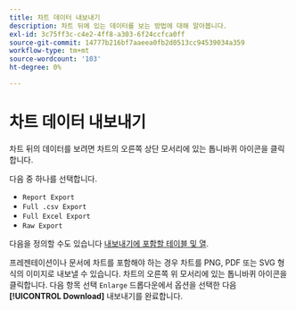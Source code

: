 ```yaml
---
title: 차트 데이터 내보내기
description: 차트 뒤에 있는 데이터를 보는 방법에 대해 알아봅니다.
exl-id: 3c75ff3c-c4e2-4ff8-a303-6f24ccfca0ff
source-git-commit: 14777b216bf7aaeea0fb2d0513cc94539034a359
workflow-type: tm+mt
source-wordcount: '103'
ht-degree: 0%

---
```


# 차트 데이터 내보내기

차트 뒤의 데이터를 보려면 차트의 오른쪽 상단 모서리에 있는 톱니바퀴 아이콘을 클릭합니다.

다음 중 하나를 선택합니다.

- `Report Export`
- `Full .csv Export`
- `Full Excel Export`
- `Raw Export`

다음을 정의할 수도 있습니다 [내보내기에 포함할 테이블 및 열](../../tutorials/export-raw-data.md).

프레젠테이션이나 문서에 차트를 포함해야 하는 경우 차트를 PNG, PDF 또는 SVG 형식의 이미지로 내보낼 수 있습니다. 차트의 오른쪽 위 모서리에 있는 톱니바퀴 아이콘을 클릭합니다. 다음 항목 선택 `Enlarge` 드롭다운에서 옵션을 선택한 다음 **[!UICONTROL Download]** 내보내기를 완료합니다.

